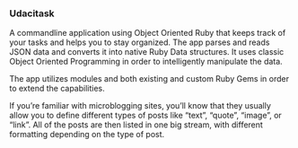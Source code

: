 ### Udacitask
A commandline application using Object Oriented Ruby that keeps track of your tasks and helps you to stay organized. The app parses and reads JSON data and converts it into native Ruby Data structures. It uses classic Object Oriented Programming in order to intelligently manipulate the data.

The app utilizes modules and both existing and custom Ruby Gems in order to extend the capabilities.

If you’re familiar with microblogging sites, you’ll know that they usually allow you to define different types of posts like “text”, “quote”, “image”, or “link”. All of the posts are then listed in one big stream, with different formatting depending on the type of post.